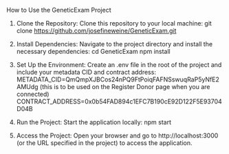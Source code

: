 How to Use the GeneticExam Project

1. Clone the Repository:
   Clone this repository to your local machine:
   git clone https://github.com/josefineweine/GeneticExam.git

2. Install Dependencies:
   Navigate to the project directory and install the necessary dependencies:
   cd GeneticExam
   npm install

3. Set Up the Environment:
   Create an .env file in the root of the project and include your metadata CID and contract address:
   METADATA_CID=QmQmpXJBCos24nPQ9FtPoiqFAFNSswuqRaP5yNfE2AMUdg (this is to be used on the Register Donor page when you are connected)
   CONTRACT_ADDRESS=0x0b54FAD894c1EFC7B190cE92D122F5E93704D04B

4. Run the Project:
   Start the application locally:
   npm start

5. Access the Project:
   Open your browser and go to http://localhost:3000 (or the URL specified in the project) to access the application.
